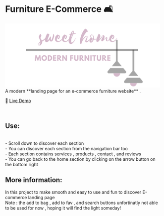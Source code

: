 # Furniture E-Commerce 🛋️
<img src="./imgs/logo.png">

<br>
A modern **landing page for an e-commerce furniture website** .

📌 [Live Demo](https://ghaliah1.github.io/furniture-E-commerce/)  

<BR>
<h2> Use:</h2>
<br>
- Scroll down to discover each section 
<br>
- You can discover each section from the navigation bar too 
<br>
- Each section contains services , products , contact , and reviews 
<br>
- You can go back to the home section by clicking on the arrow button on the bottom right
<br>
<h2> More information:</h2>
In this project to make smooth and easy to use  and fun to discover E-commerce landing page <br> Note : the add to bag , add to fav , and search buttons unfortinatly not able to be used for now , hoping it will find the light someday!
